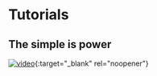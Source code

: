 # Tutorials
## The simple is power
[![video](https://img.youtube.com/vi/-9nldrnZMig/0.jpg)](https://www.youtube.com/watch?v=-9nldrnZMig){:target="_blank" rel="noopener"}
